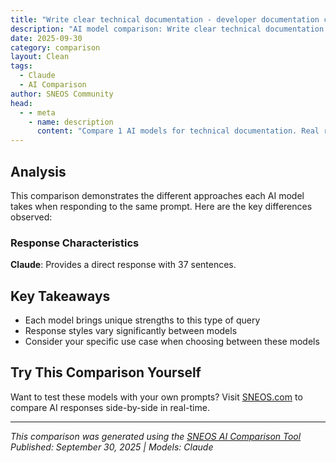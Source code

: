 ```yaml
---
title: "Write clear technical documentation - developer documentation challenge"
description: "AI model comparison: Write clear technical documentation - developer documentation challenge..."
date: 2025-09-30
category: comparison
layout: Clean
tags:
  - Claude
  - AI Comparison
author: SNEOS Community
head:
  - - meta
    - name: description
      content: "Compare 1 AI models for technical documentation. Real responses from Claude with detailed analysis."
---
```


<ChatComparison
  title="Write clear technical documentation - developer documentation challenge"
  prompt="Write clear technical documentation - developer documentation challenge"
  :responses='{
    "Claude": "# Developer Documentation: User Authentication API\n\n## Overview\n\nThe User Authentication API provides secure user registration, login, and session management functionality. This RESTful API uses JWT tokens for authentication and includes role-based access control.\n\n**Base URL:** \u0060https://api.example.com/v1\u0060  \n**API Version:** 1.0  \n**Authentication:** Bearer Token (JWT)\n\n## Quick Start\n\n### 1. Register a New User\n\u0060\u0060\u0060bash\ncurl -X POST https://api.example.com/v1/auth/register \\\n  -H \u0022Content-Type: application/json\u0022 \\\n  -d \u0027{\n    \u0022email\u0022: \u0022user@example.com\u0022,\n    \u0022password\u0022: \u0022SecurePass123!\u0022,\n    \u0022firstName\u0022: \u0022John\u0022,\n    \u0022lastName\u0022: \u0022Doe\u0022\n  }\u0027\n\u0060\u0060\u0060\n\n### 2. Login\n\u0060\u0060\u0060bash\ncurl -X POST https://api.example.com/v1/auth/login \\\n  -H \u0022Content-Type: application/json\u0022 \\\n  -d \u0027{\n    \u0022email\u0022: \u0022user@example.com\u0022,\n    \u0022password\u0022: \u0022SecurePass123!\u0022\n  }\u0027\n\u0060\u0060\u0060\n\n### 3. Access Protected Resources\n\u0060\u0060\u0060bash\ncurl -X GET https://api.example.com/v1/user/profile \\\n  -H \u0022Authorization: Bearer YOUR_JWT_TOKEN\u0022\n\u0060\u0060\u0060\n\n## API Endpoints\n\n### Authentication Endpoints\n\n#### POST /auth/register\nCreates a new user account.\n\n**Request Body:**\n\u0060\u0060\u0060json\n{\n  \u0022email\u0022: \u0022string (required)\u0022,\n  \u0022password\u0022: \u0022string (required)\u0022,\n  \u0022firstName\u0022: \u0022string (required)\u0022,\n  \u0022lastName\u0022: \u0022string (required)\u0022\n}\n\u0060\u0060\u0060\n\n**Password Requirements:**\n- Minimum 8 characters\n- At least one uppercase letter\n- At least one lowercase letter\n- At least one number\n- At least one special character\n\n**Response (201 Created):**\n\u0060\u0060\u0060json\n{\n  \u0022success\u0022: true,\n  \u0022data\u0022: {\n    \u0022user\u0022: {\n      \u0022id\u0022: \u002212345\u0022,\n      \u0022email\u0022: \u0022user@example.com\u0022,\n      \u0022firstName\u0022: \u0022John\u0022,\n      \u0022lastName\u0022: \u0022Doe\u0022,\n      \u0022role\u0022: \u0022user\u0022,\n      \u0022createdAt\u0022: \u00222024-01-15T10:30:00Z\u0022\n    },\n    \u0022token\u0022: \u0022eyJhbGciOiJIUzI1NiIsInR5cCI6IkpXVCJ9...\u0022\n  }\n}\n\u0060\u0060\u0060\n\n#### POST /auth/login\nAuthenticates a user and returns a JWT token.\n\n**Request Body:**\n\u0060\u0060\u0060json\n{\n  \u0022email\u0022: \u0022string (required)\u0022,\n  \u0022password\u0022: \u0022string (required)\u0022\n}\n\u0060\u0060\u0060\n\n**Response (200 OK):**\n\u0060\u0060\u0060json\n{\n  \u0022success\u0022: true,\n  \u0022data\u0022: {\n    \u0022token\u0022: \u0022eyJhbGciOiJIUzI1NiIsInR5cCI6IkpXVCJ9...\u0022,\n    \u0022refreshToken\u0022: \u0022eyJhbGciOiJIUzI1NiIsInR5cCI6IkpXVCJ9...\u0022,\n    \u0022expiresIn\u0022: 3600,\n    \u0022user\u0022: {\n      \u0022id\u0022: \u002212345\u0022,\n      \u0022email\u0022: \u0022user@example.com\u0022,\n      \u0022role\u0022: \u0022user\u0022\n    }\n  }\n}\n\u0060\u0060\u0060\n\n#### POST /auth/refresh\nRefreshes an expired JWT token.\n\n**Request Body:**\n\u0060\u0060\u0060json\n{\n  \u0022refreshToken\u0022: \u0022string (required)\u0022\n}\n\u0060\u0060\u0060\n\n**Response (200 OK):**\n\u0060\u0060\u0060json\n{\n  \u0022success\u0022: true,\n  \u0022data\u0022: {\n    \u0022token\u0022: \u0022eyJhbGciOiJIUzI1NiIsInR5cCI6IkpXVCJ9...\u0022,\n    \u0022expiresIn\u0022: 3600\n  }\n}\n\u0060\u0060\u0060\n\n#### POST /auth/logout\nInvalidates the current session.\n\n**Headers:**\n\u0060\u0060\u0060\nAuthorization: Bearer \u003Ctoken\u003E\n\u0060\u0060\u0060\n\n**Response (200 OK):**\n\u0060\u0060\u0060json\n{\n  \u0022success\u0022: true,\n  \u0022message\u0022: \u0022Successfully logged out\u0022\n}\n\u0060\u0060\u0060\n\n### User Management Endpoints\n\n#### GET /user/profile\nRetrieves the current user\u0027s profile information.\n\n**Headers:**\n\u0060\u0060\u0060\nAuthorization: Bearer \u003Ctoken\u003E\n\u0060\u0060\u0060\n\n**Response ("
  }'
  published-date="12:29"
/>

## Analysis

This comparison demonstrates the different approaches each AI model takes when responding to the same prompt. Here are the key differences observed:

### Response Characteristics

**Claude**: Provides a direct response with 37 sentences. 

## Key Takeaways

- Each model brings unique strengths to this type of query
- Response styles vary significantly between models
- Consider your specific use case when choosing between these models

## Try This Comparison Yourself

Want to test these models with your own prompts? Visit [SNEOS.com](https://sneos.com) to compare AI responses side-by-side in real-time.

---

*This comparison was generated using the [SNEOS AI Comparison Tool](https://sneos.com)*
*Published: September 30, 2025 | Models: Claude*
